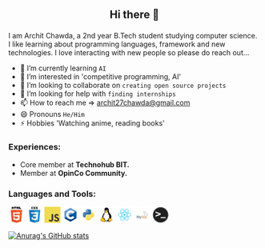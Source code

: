 ## <p align="center"> Hi there 👋</p>
   I am Archit Chawda, a 2nd year B.Tech student studying computer science. I like learning about programming languages, framework and new technologies. I love interacting with new people so please do reach out...

   - 🌱 I’m currently learning `AI`
   - 👀 I’m interested in 'competitive programming, AI'
   - 👯 I’m looking to collaborate on `creating open source projects`
   - 🤔 I’m looking for help with `finding internships`
   - 📫 How to reach me => archit27chawda@gmail.com
   - 😄 Pronouns `He/Him`
   - ⚡ Hobbies 'Watching anime, reading books'


<h3>Experiences:</h3>

 - Core member at **Technohub BIT.**
 - Member at **OpinCo Community.**

### Languages and Tools:
<p align="left">
<img height="32" width="32" src=https://raw.githubusercontent.com/github/explore/80688e429a7d4ef2fca1e82350fe8e3517d3494d/topics/html/html.png />
<img height="32" width="32" src=https://raw.githubusercontent.com/github/explore/80688e429a7d4ef2fca1e82350fe8e3517d3494d/topics/css/css.png />
<img height="32" width="32" src=https://raw.githubusercontent.com/github/explore/80688e429a7d4ef2fca1e82350fe8e3517d3494d/topics/javascript/javascript.png />
<img height="32" width="32" src=https://raw.githubusercontent.com/github/explore/f3e22f0dca2be955676bc70d6214b95b13354ee8/topics/c/c.png />
<img height="32" width="32" src=https://raw.githubusercontent.com/github/explore/80688e429a7d4ef2fca1e82350fe8e3517d3494d/topics/python/python.png />
<img height="32" width="32" src=https://raw.githubusercontent.com/github/explore/80688e429a7d4ef2fca1e82350fe8e3517d3494d/topics/linux/linux.png />
<img height="32" width="32" src=https://raw.githubusercontent.com/github/explore/80688e429a7d4ef2fca1e82350fe8e3517d3494d/topics/react/react.png />
<img height="32" width="32" src=https://raw.githubusercontent.com/github/explore/80688e429a7d4ef2fca1e82350fe8e3517d3494d/topics/mysql/mysql.png />
<img height="32" width="32" src=https://raw.githubusercontent.com/github/explore/d92924b1d925bb134e308bd29c9de6c302ed3beb/topics/terminal/terminal.png />
</p>






[![Anurag's GitHub stats](https://github-readme-stats.vercel.app/api?username=archit27-uo)](https://github.com/anuraghazra/github-readme-stats)



